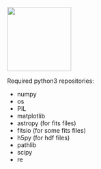 <img src="https://github.com/nGImagic/TaPy/blob/master/pics/TaPy_logo.png"  width="150" height="150" />


Required python3 repositories:
- numpy
- os
- PIL
- matplotlib
- astropy (for fits files)
- fitsio (for some fits files)
- h5py (for hdf files)
- pathlib
- scipy
- re
